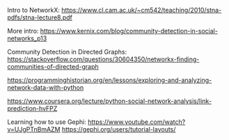 Intro to NetworkX:
https://www.cl.cam.ac.uk/~cm542/teaching/2010/stna-pdfs/stna-lecture8.pdf


More intro:
https://www.kernix.com/blog/community-detection-in-social-networks_p13

Community Detection in Directed Graphs:
https://stackoverflow.com/questions/30604350/networkx-finding-communities-of-directed-graph

https://programminghistorian.org/en/lessons/exploring-and-analyzing-network-data-with-python

https://www.coursera.org/lecture/python-social-network-analysis/link-prediction-hvFPZ

Learning how to use Gephi:
https://www.youtube.com/watch?v=UJgPTnBmAZM
https://gephi.org/users/tutorial-layouts/
